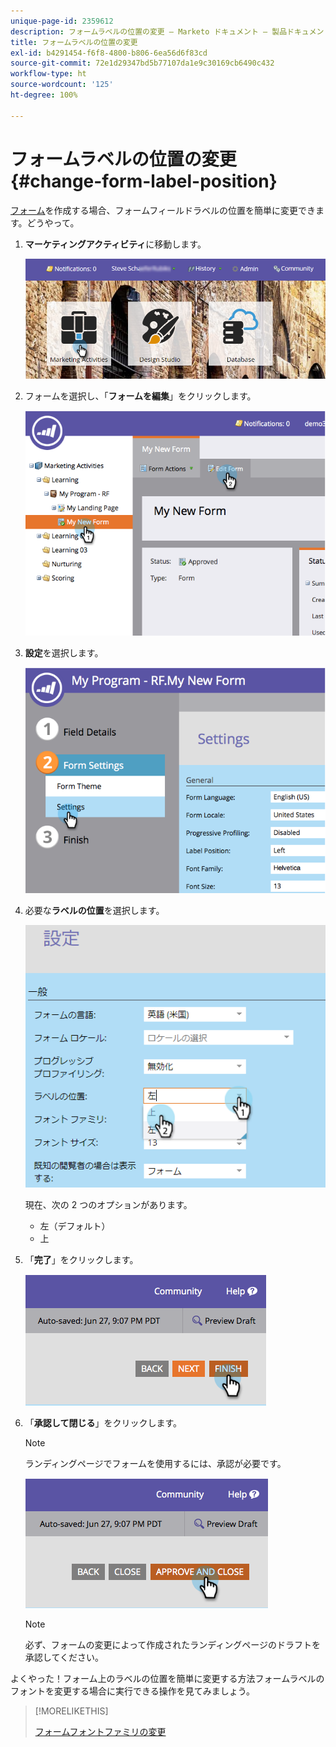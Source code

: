```yaml
---
unique-page-id: 2359612
description: フォームラベルの位置の変更 — Marketo ドキュメント — 製品ドキュメント
title: フォームラベルの位置の変更
exl-id: b4291454-f6f8-4800-b806-6ea56d6f83cd
source-git-commit: 72e1d29347bd5b77107da1e9c30169cb6490c432
workflow-type: ht
source-wordcount: '125'
ht-degree: 100%

---
```


# フォームラベルの位置の変更 {#change-form-label-position}

[フォーム](/help/marketo/product-docs/demand-generation/forms/creating-a-form/create-a-form.md)を作成する場合、フォームフィールドラベルの位置を簡単に変更できます。どうやって。

1. **マーケティングアクティビティ**&#x200B;に移動します。

   ![](assets/login-marketing-activities-2.png)

1. フォームを選択し、「**フォームを編集**」をクリックします。

   ![](assets/image2014-9-15-16-3a16-3a9.png)

1. **設定**&#x200B;を選択します。

   ![](assets/image2014-9-15-16-3a16-3a26.png)

1. 必要な&#x200B;**ラベルの位置**&#x200B;を選択します。

   ![](assets/image2014-9-15-16-3a16-3a39.png)

   現在、次の 2 つのオプションがあります。

   * 左（デフォルト）
   * 上

1. 「**完了**」をクリックします。

   ![](assets/image2014-9-15-16-3a16-3a49.png)

1. 「**承認して閉じる**」をクリックします。

   >[!NOTE]
   >
   >ランディングページでフォームを使用するには、承認が必要です。

   ![](assets/image2014-9-15-16-3a17-3a12.png)

   >[!NOTE]
   >
   >必ず、フォームの変更によって作成されたランディングページのドラフトを承認してください。

よくやった！フォーム上のラベルの位置を簡単に変更する方法フォームラベルのフォントを変更する場合に実行できる操作を見てみましょう。

>[!MORELIKETHIS]
>
>[フォームフォントファミリの変更](/help/marketo/product-docs/demand-generation/forms/form-design/change-the-form-font-family.md)
